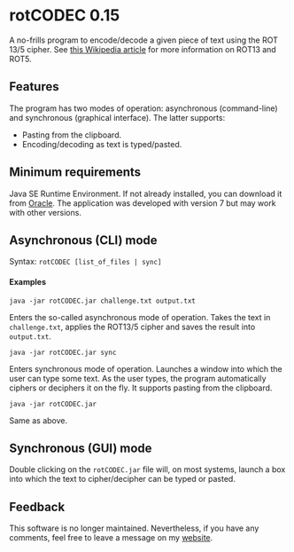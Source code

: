 rotCODEC 0.15
=============

A no-frills program to encode/decode a given piece of text using the 
ROT 13/5 cipher. See [this Wikipedia article](http://en.wikipedia.org/wiki/ROT13) 
for more information on ROT13 and ROT5.

Features
--------

The program has two modes of operation: asynchronous (command-line) and synchronous 
(graphical interface). The latter supports:
- Pasting from the clipboard.
- Encoding/decoding as text is typed/pasted.   

Minimum requirements
--------------------

Java SE Runtime Environment. If not already installed, you can download it from [Oracle](http://java.com/en/download/index.jsp). 
The application was developed with version 7 but may work with other versions.

Asynchronous (CLI) mode
-----------------------

Syntax: `rotCODEC [list_of_files | sync]`

#### Examples

`java -jar rotCODEC.jar challenge.txt output.txt`

Enters the so-called asynchronous mode of operation. Takes the text in 
`challenge.txt`, applies the ROT13/5 cipher and saves the 
result into `output.txt`.

`java -jar rotCODEC.jar sync`

Enters synchronous mode of operation. Launches a window into which the user
can type some text. As the user types, the program automatically ciphers or 
deciphers it on the fly. It supports pasting from the clipboard.

`java -jar rotCODEC.jar`

Same as above.

Synchronous (GUI) mode
----------------------

Double clicking on the `rotCODEC.jar` file will, on most systems, launch a box
into which the text to cipher/decipher can be typed or pasted. 

Feedback
--------

This software is no longer maintained. Nevertheless, if you have any 
comments, feel free to leave a message on my [website](http://www.hqcasanova.com).